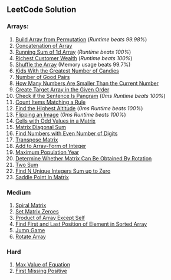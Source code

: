 ## LeetCode Solution

### Arrays:
1. [Build Array from Permutation](https://leetcode.com/problems/build-array-from-permutation/)  (*Runtime beats 99.98%*)
2. [Concatenation of Array](https://leetcode.com/problems/concatenation-of-array/)
3. [Running Sum of 1d Array](https://leetcode.com/problems/running-sum-of-1d-array/)  (*Runtime beats 100%*)
4. [Richest Customer Wealth](https://leetcode.com/problems/richest-customer-wealth/)    (*Runtime beats 100%*)
5. [Shuffle the Array](https://leetcode.com/problems/shuffle-the-array/)              (Memory usage beats 99.7%)
6. [Kids With the Greatest Number of Candies](https://leetcode.com/problems/kids-with-the-greatest-number-of-candies/)
7. [Number of Good Pairs](https://leetcode.com/problems/number-of-good-pairs/)
8. [How Many Numbers Are Smaller Than the Current Number](https://leetcode.com/problems/how-many-numbers-are-smaller-than-the-current-number/) 
9. [Create Target Array in the Given Order](https://leetcode.com/problems/create-target-array-in-the-given-order/)
10. [Check if the Sentence Is Pangram](https://leetcode.com/problems/create-target-array-in-the-given-order/submissions/) (*0ms Runtime beats 100%*)
11. [Count Items Matching a Rule](https://leetcode.com/problems/count-items-matching-a-rule/)
12. [Find the Highest Altitude](https://leetcode.com/problems/find-the-highest-altitude/)   (*0ms Runtime beats 100%*)
13. [Flipping an Image](https://leetcode.com/problems/flipping-an-image/)   (*0ms Runtime beats 100%*)
14. [Cells with Odd Values in a Matrix](https://leetcode.com/problems/cells-with-odd-values-in-a-matrix/)
15. [Matrix Diagonal Sum](https://leetcode.com/problems/matrix-diagonal-sum/)
16. [Find Numbers with Even Number of Digits](https://leetcode.com/problems/find-numbers-with-even-number-of-digits/)
17. [Transpose Matrix](https://leetcode.com/problems/transpose-matrix/)
18. [Add to Array-Form of Integer](https://leetcode.com/problems/add-to-array-form-of-integer/)
19. [Maximum Population Year](https://leetcode.com/problems/maximum-population-year/)
20. [Determine Whether Matrix Can Be Obtained By Rotation](https://leetcode.com/problems/determine-whether-matrix-can-be-obtained-by-rotation/)
21. [Two Sum](https://leetcode.com/problems/two-sum/)
22. [Find N Unique Integers Sum up to Zero](https://leetcode.com/problems/find-n-unique-integers-sum-up-to-zero/)
23. [Saddle Point In Matrix](https://leetcode.com/problems/lucky-numbers-in-a-matrix/)

### Medium
1. [Spiral Matrix](https://leetcode.com/problems/spiral-matrix/)
2. [Set Matrix Zeroes](https://leetcode.com/problems/set-matrix-zeroes/)
3. [Product of Array Except Self](https://leetcode.com/problems/product-of-array-except-self/)
4. [Find First and Last Position of Element in Sorted Array](https://leetcode.com/problems/find-first-and-last-position-of-element-in-sorted-array/)
5. [Jump Game](https://leetcode.com/problems/jump-game/)
6. [Rotate Array](https://leetcode.com/problems/rotate-array/)

### Hard
1. [Max Value of Equation](https://leetcode.com/problems/max-value-of-equation/)
2. [ First Missing Positive](https://leetcode.com/problems/first-missing-positive/)
